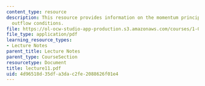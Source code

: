 ```yaml
---
content_type: resource
description: This resource provides information on the momentum principle, and general
  outflow conditions.
file: https://ol-ocw-studio-app-production.s3.amazonaws.com/courses/1-060-engineering-mechanics-ii-spring-2006/4d96518d35dfa3dac2fe2088626f01e4_lecture11.pdf
file_type: application/pdf
learning_resource_types:
- Lecture Notes
parent_title: Lecture Notes
parent_type: CourseSection
resourcetype: Document
title: lecture11.pdf
uid: 4d96518d-35df-a3da-c2fe-2088626f01e4
---
```

